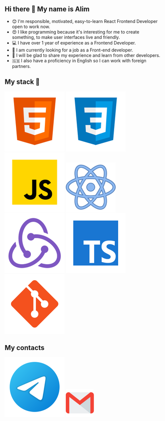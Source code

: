 ## Hi there 👋 My name is Alim

* 😊 I'm responsible, motivated, easy-to-learn React Frontend Developer open to work now.
* 😍 I like programming because it's interesting for me to create something, to make user interfaces live and friendly.
* 💻 I have over 1 year of experience as a Frontend Developer.
* 🔭 I am currently looking for a job as a Front-end developer.
* 👯 I will be glad to share my experience and learn from other developers.
* 🇬🇧 I also have a proficiency in English so I can work with foreign partners.

## My stack :rocket:
![HTML](/svg/html-5.svg)
![CSS](/svg/css3.svg)
![JS](/svg/JS.svg)
![React](/svg/react.svg)
![Redux](/svg/redux.svg)
![TS](/svg/TS.svg)
![Git](/svg/git.svg)

## My contacts
[<img src="./svg/telegram.svg">](https://t.me/solemn_lament)
[<img src="./svg/gmail.svg" width="90px" height="90px">](mailto:alim.budaev.2000@gmail.com)


